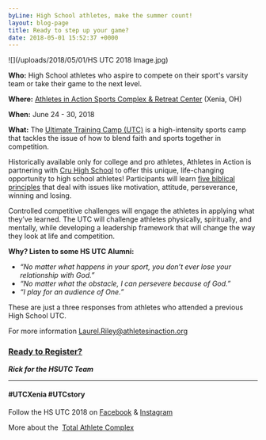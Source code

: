 ```yaml
---
byLine: High School athletes, make the summer count!
layout: blog-page
title: Ready to step up your game?
date: 2018-05-01 15:52:37 +0000
---
```

![](/uploads/2018/05/01/HS UTC 2018 Image.jpg)

**Who:**  High School athletes who aspire to compete on their sport's varsity team or take their game to the next level.

**Where:**  [Athletes in Action Sports Complex & Retreat Center](http://www.aiasportscomplex.com/) (Xenia, OH)

**When:**  June 24 - 30, 2018

**What:** The [Ultimate Training Camp (UTC)](http://www.ultimatetrainingcamp.com/) is a high-intensity sports camp that tackles the issue of how to blend faith and sports together in competition.

Historically available only for college and pro athletes, Athletes in Action is partnering with [Cru High School](http://www.cruhighschool.com/) to offer this unique, life-changing opportunity to high school athletes! Participants will learn [five biblical principles](http://www.ultimatetrainingcamp.com/utc-principles) that deal with issues like motivation, attitude, perseverance, winning and losing.

Controlled competitive challenges will engage the athletes in applying what they’ve learned. The UTC will challenge athletes physically, spiritually, and mentally, while developing a leadership framework that will change the way they look at life and competition.

**Why? Listen to some HS UTC Alumni:**

* _“No matter what happens in your sport, you don’t ever lose your relationship with God.”_
* _“No matter what the obstacle, I can persevere because of God.”_
* _“I play for an audience of One.”_

These are just a three responses from athletes who attended a previous High School UTC.

For more information [Laurel.Riley@athletesinaction.org](mailto:laurel.riley@athletesinaction.org)

### [**Ready to Register?**]()

**_Rick for the HSUTC Team_**

---

#### **#UTCXenia     #UTCstory**

Follow the HS UTC 2018 on  [Facebook](https://www.facebook.com/aiatotalathletecomplex/) & [Instagram](https://www.instagram.com/aia_sports_complex/)

More about the  [Total Athlete Complex](http://www.aiasportscomplex.com/)